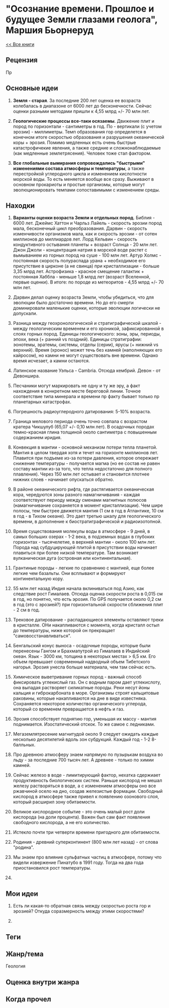 # "Осознание времени. Прошлое и будущее Земли глазами геолога", Маршия Бьорнеруд

[<< Все книги](../README.md)

## Рецензия

Пр


## Основные идеи

1. **Земля - старая**. За последние 200 лет оценка ее возраста колебалась в диапазоне от 6000 лет до бесконечности. Сейчас оценки разными методами пришли к 4,55 млрд +/- 70 млн лет.

2. **Геологические процессы все-таки осязаемы**. Движение плит и пород по горизонтали - сантиметры в год. По - вертикали (с учетом эрозии) - миллиметры. Темп образования гор определется в конечном итоге скоростью образования и разрушения океанической коры + эрозия. Помимо медленных есть очень быстрые катастрофичекие явления, а также средние и сложнонаблюдаемые (как медленные землетрясения). Человек тоже стал фактором.

3. **Все глобальные вымирания сопровождались "быстрыми" изменениями состава атмосферы и температуры**, а также перестройкой углеродного цикла и изменением кислотности морской воды. То есть меняется вообще все сразу. Выживают в основном прокариоты и простые организмы, которые могут эволюционировать темпами сопоставимыми с изменением среды.


## Находки

1. **Варианты оценки возраста Земли и отдельных пород**. Библия - 6000 лет. Джеймс Хаттон и Чарльз Лайель - скорость эрозии пород мала, бесконечный цикл преобразования. Дарвин - скорость изменчивости организмов мала, как и скорость эрозии - от сотен миллионов до миллиардов лет. Лорд Кельвин - скорость кондуктивного остывания планеты + возраст Солнца - 20 млн лет. Джон Джоли - концентрация натрия в морской воде растет с вымыванием из горных пород на суше - 100 млн лет. Артур Холмс - постоянная скорость полураспада урана + необходимое его присутствие в цирконе (а не свинца) при кристаллизации - больше 3,35 млрд лет. Астрофизика - красное смещение галактик + постоянная Хаббла - меньше 1,8 млрд лет (возраст Вселенной, первые оценки). В итоге: по породе из метеоритов - 4,55 млрд +/- 70 млн лет.

2. Дарвин делал оценку возраста Земли, чтобы убедиться, что для эволюции было достаточно времени. Но до его смерти доминировали маленькие оценки, которые эволюции логически не допускали.

3. Разница между геохронологической и стратиграфической шкалой - между геологическим временем и его хроникой, зафиксированной в слоях горных пород. Единицы геологического: эоны, эры, периоды, эпохи, века (+ ранний vs поздний). Единицы стратиграфии: эонотемы, эратемы, системы, отделы (серии), ярусы (+ нижний vs верхний). Время (хронос) может течь без камней (наполняющих его кайросом), но камни не могут существовать вне времени. Однако время исчезает, а камни остаются.

4. Латинское название Уэльса - Cambria. Отсюда кембрий. Девон - от Девоншира.

5. Песчаники могут маркировать не одну и ту же эру, а факт нахождения в конкретном месте береговой линии. Точное соответствие типа минерала и времени пр факту бывает только пр планетарных катастрофах.

6. Погрешность радиоуглеродного датирования: 5-10% возраста.

7. Граница мелового периода очень точно совпала с возрастом кратера Чикшулуб (65,07 +/- 0,10 млн лет). В осадочных породах темно-красная глина толщиной около сантиметра с повышенным содержанием иридия.

8. Конвекция в мантии - основной механизм потери тепла планетой. Мантия в целом твердая хотя и течет на горизонте миллионов лет. Плавится при подъеме из-за потери давления, которое опережает снижение температуры - получается магма (но ее состав не равен составу мантии из-за того, что тепла недостаточно для полного плавления). Через 150 млн лет остывает и становится плотнее нижних слоев - начинает опускаться обратно.

9. В районе океанического рифта, где растягивается океаническая кора, чередуются зоны разного намагничивания - каждая соответствуют периоду между сменами магнитных полюсов (намагничивание сохраняется в момент кристаллизации). Чем шире полосы, тем быстрее движется мантия (1 см в год в Атлантике, 10 см в год - в Тихом океане). Это дает третью шкалу для геологического времени, в дополнение к биостратиграфической и радиоизотопной.

10. Время существования молекулы воды в атмосфере - 9 дней, в самых больших озерах - 1-2 века, в подземных водах в глубоких горизонтах - тысячелетие, в верхней мантии - около 100 млн лет. Порода над субдуцирующей плитой в присутствии воды начинает плавиться при более низкой температуре. Там возникает вулканическая дуга (островная или континентальная).

11. Грантиные породы - легкие по сравнению с мантией, еще более легкие чем базальты. Они всплывают и формируют континентальную кору. 

12. 55 млн лет назад Индия начала вклиниваться под Азию, как следствие рост Гималаев. Отсюда оценка скорости роста в 0,015 см в год, но понятно, что есть эрозия. По GPS получается около 0,2 см в год (это с эрозией?) при горизонтальной скорости сближения плит - 2 см в год. 

13. Трековое датирование - распадающиеся элементы оставляют треки в кристалле. ОНи накапливаются с момента, когда кристалл остыл до температуры, ниже которой он прекращает "самовосстанавливаться".

14. Бенгальский конус выноса - осадочные породы, которые были перенесены Гангом и Брахмапутрой из Гималаев в Индийский океан. Язык - 3000 км, толщина в некоторых местах > 6,5 км. Его объем превышает современный надводный объем Тибетского нагорья. Эрозия унесла больше материала, чем там сейчас есть.

15. Химическое выветривание горных пород - важный способ фиксировать углекислый газ. Он с водным паром дает углекислоту, она выпадая растворяет силикатные породы. Реки несут йоны кальция и гиброкарбоната в море. Организмы строят кальцитовые раковины, которые накапливаются на дне в виде известняка. Сохраняется некоторое количество органического углерода, который со временем превращается в нефть и газ.

16. Эрозия способствует поднятию гор, уменьшая их массу - мантия поднимается. Изостатический отскок. То же самое с ледниками.

17. Мегаземлятресение магнитудой около 9 следует ожидать каждые несколько десятилетий вдоль зон субдукций. Каждый год - 1-2 8-балльных.

18. Про древнюю атмосферу знаем напрямую по пузырькам воздуха во льду - за последние 700 тысяч лет. А древнее - только по химии камней.

19. Сейчас железо в воде - лимитирующий фактор, нехатка сдержиает продуктивность биологических систем. Раньше кислород не мешал железу растворяться в воде, а с изменением атмосферы оно все ржавчиной осело на дно, создав железистые формации. Свободный кислород в атмосфере также привел к появлению озонового слоя, который расширил зону обитаемости.

20. Великое кислородное событие - это очень малый рост доли кислорода (на доли процента). Важен был сам факт появления свободного кислорода, а не его количество.

21. Истекло почти три четверти времени пригодного для обитаемости.

22. Родиния - древний суперконтинент (800 млн лет назад) - от слова "родина".

23. Мы знаем про влияние сульфатных частиц в атмосфере, потому что видели извержение Пинатубо в 1991 году. Тогда на два года приостановился рост температуры.

24. 

## Мои идеи

1. Есть ли какая-то обратная связь между скоростью роста гор и эрозией? Откуда соразмерность между этими скоростями?

2. 


## Теги



## Жанр/тема

Геология

## Оценка внутри жанра



## Когда прочел

